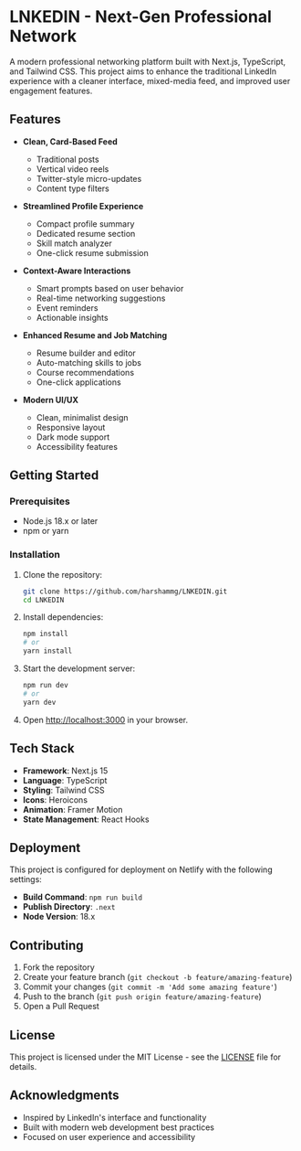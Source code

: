 # LNKEDIN - Next-Gen Professional Network

A modern professional networking platform built with Next.js, TypeScript, and Tailwind CSS. This project aims to enhance the traditional LinkedIn experience with a cleaner interface, mixed-media feed, and improved user engagement features.

## Features

- **Clean, Card-Based Feed**
  - Traditional posts
  - Vertical video reels
  - Twitter-style micro-updates
  - Content type filters

- **Streamlined Profile Experience**
  - Compact profile summary
  - Dedicated resume section
  - Skill match analyzer
  - One-click resume submission

- **Context-Aware Interactions**
  - Smart prompts based on user behavior
  - Real-time networking suggestions
  - Event reminders
  - Actionable insights

- **Enhanced Resume and Job Matching**
  - Resume builder and editor
  - Auto-matching skills to jobs
  - Course recommendations
  - One-click applications

- **Modern UI/UX**
  - Clean, minimalist design
  - Responsive layout
  - Dark mode support
  - Accessibility features

## Getting Started

### Prerequisites

- Node.js 18.x or later
- npm or yarn

### Installation

1. Clone the repository:
   ```bash
   git clone https://github.com/harshammg/LNKEDIN.git
   cd LNKEDIN
   ```

2. Install dependencies:
   ```bash
   npm install
   # or
   yarn install
   ```

3. Start the development server:
   ```bash
   npm run dev
   # or
   yarn dev
   ```

4. Open [http://localhost:3000](http://localhost:3000) in your browser.

## Tech Stack

- **Framework**: Next.js 15
- **Language**: TypeScript
- **Styling**: Tailwind CSS
- **Icons**: Heroicons
- **Animation**: Framer Motion
- **State Management**: React Hooks

## Deployment

This project is configured for deployment on Netlify with the following settings:

- **Build Command**: `npm run build`
- **Publish Directory**: `.next`
- **Node Version**: 18.x

## Contributing

1. Fork the repository
2. Create your feature branch (`git checkout -b feature/amazing-feature`)
3. Commit your changes (`git commit -m 'Add some amazing feature'`)
4. Push to the branch (`git push origin feature/amazing-feature`)
5. Open a Pull Request

## License

This project is licensed under the MIT License - see the [LICENSE](LICENSE) file for details.

## Acknowledgments

- Inspired by LinkedIn's interface and functionality
- Built with modern web development best practices
- Focused on user experience and accessibility
